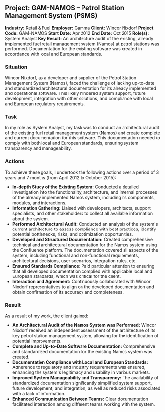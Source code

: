 ## Project: GAM-NAMOS – Petrol Station Management System (PSMS)

**Industry:** Retail & Fuel
**Employer:** Gamma
**Client:** Wincor Nixdorf
**Project Code:** GAM-NAMOS
**Start Date:** Apr 2012
**End Date:** Oct 2015
**Role(s):** System Analyst
**Key Result:** An architecture audit of the existing, already implemented fuel retail management system (Namos) at petrol stations was performed. Documentation for the existing software was created in accordance with local and European standards.

### Situation
Wincor Nixdorf, as a developer and supplier of the Petrol Station Management System (Namos), faced the challenge of lacking up-to-date and standardized architectural documentation for its already implemented and operational software. This likely hindered system support, future development, integration with other solutions, and compliance with local and European regulatory requirements.

### Task
In my role as System Analyst, my task was to conduct an architectural audit of the existing fuel retail management system (Namos) and create complete and current documentation for this software. This documentation needed to comply with both local and European standards, ensuring system transparency and manageability.

### Actions
To achieve these goals, I undertook the following actions over a period of 3 years and 7 months (from April 2012 to October 2015):
* **In-depth Study of the Existing System:** Conducted a detailed investigation into the functionality, architecture, and internal processes of the already implemented Namos system, including its components, modules, and interactions.
* **Information Gathering:** Liaised with developers, architects, support specialists, and other stakeholders to collect all available information about the system.
* **Performed Architectural Audit:** Conducted an analysis of the system's current architecture to assess compliance with best practices, identify potential bottlenecks, risks, and optimization opportunities.
* **Developed and Structured Documentation:** Created comprehensive technical and architectural documentation for the Namos system using the Confluence platform. The documentation covered all aspects of the system, including functional and non-functional requirements, architectural decisions, user scenarios, integration rules, etc.
* **Ensured Standards Compliance:** Paid particular attention to ensuring that all developed documentation complied with applicable local and European standards, which was critical for the client.
* **Interaction and Agreement:** Continuously collaborated with Wincor Nixdorf representatives to align on the developed documentation and obtain confirmation of its accuracy and completeness.

### Result
As a result of my work, the client gained:
* **An Architectural Audit of the Namos System was Performed:** Wincor Nixdorf received an independent assessment of the architecture of its key petrol station management system, allowing for the identification of potential improvements.
* **Complete and Up-to-Date Software Documentation:** Comprehensive and standardized documentation for the existing Namos system was created.
* **Documentation Compliance with Local and European Standards:** Adherence to regulatory and industry requirements was ensured, enhancing the system's legitimacy and usability in various markets.
* **Improved System Manageability and Transparency:** The availability of standardized documentation significantly simplified system support, future development, and integration, as well as reduced risks associated with a lack of information.
* **Enhanced Communication Between Teams:** Clear documentation facilitated interaction among different teams working with the system.

